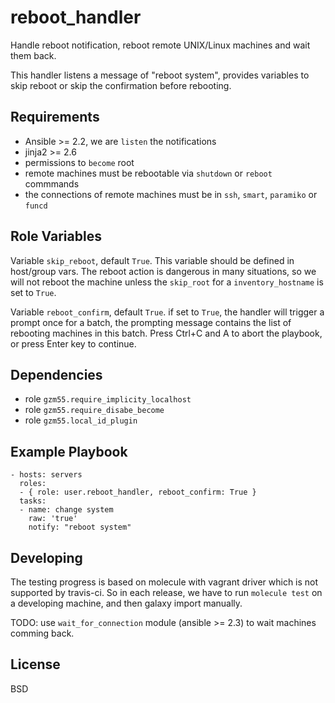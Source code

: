 reboot_handler
==============

Handle reboot notification, reboot remote UNIX/Linux machines and wait them back.

This handler listens a message of "reboot system",
provides variables to skip reboot or skip the confirmation before rebooting.

Requirements
------------

* Ansible >= 2.2, we are `listen` the notifications
* jinja2 >= 2.6
* permissions to `become` root
* remote machines must be rebootable via `shutdown` or `reboot` commmands
* the connections of remote machines must be in `ssh`, `smart`, `paramiko` or `funcd`

Role Variables
--------------

Variable `skip_reboot`, default `True`.
This variable should be defined in host/group vars.
The reboot action is dangerous in many situations,
so we will not reboot the machine unless the `skip_root` for a `inventory_hostname` is set to `True`.

Variable `reboot_confirm`, default `True`.
if set to `True`, the handler will trigger a prompt once for a batch,
the prompting message contains the list of rebooting machines in this batch.
Press Ctrl+C and A to abort the playbook, or press Enter key to continue.

Dependencies
------------

* role `gzm55.require_implicity_localhost`
* role `gzm55.require_disabe_become`
* role `gzm55.local_id_plugin`

Example Playbook
----------------

    - hosts: servers
      roles:
      - { role: user.reboot_handler, reboot_confirm: True }
      tasks:
      - name: change system
        raw: 'true'
        notify: "reboot system"

Developing
----------

The testing progress is based on molecule with vagrant driver which is
not supported by travis-ci.
So in each release, we have to run `molecule test` on a developing machine,
and then galaxy import manually.

TODO: use `wait_for_connection` module (ansible >= 2.3) to wait machines comming back.

License
-------

BSD

